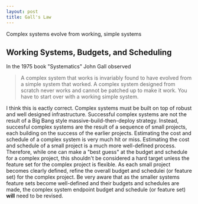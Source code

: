 ```yaml
---
layout: post
title: Gall's Law
---
```


<div class="message">
Complex systems evolve from working, simple systems
</div>

## Working Systems, Budgets, and Scheduling

In the 1975 book "Systematics" John Gall observed

>A complex system that works is invariably found to have evolved from a simple system
>that worked. A complex system designed from scratch never works and cannot be patched
>up to make it work. You have to start over with a working simple system.

I think this is eactly correct. Complex systems
must be built on top of robust and well designed
infrastructure. Successful complex systems are not the result
of a Big Bang style massive-build-then-deploy strategy. Instead, succesful
complex systems are the result of a sequence of small projects, each building
on the success of the earlier projects. Estimating the cost and schedule of a
complex system is very much hit or miss. Estimating the cost and schedule of a
small project is a much more well-defined process. Therefore, while one can make
a "best guess" at the budget and schedule for a complex project, this shouldn't be
considered a hard target unless the feature set for the complex project is flexible.
As each small project becomes clearly defined, refine the 
overall budget and schedulei (or feature set) for the complex project. Be very aware that as the
smaller systems feature sets become well-defined and their budgets and schedules are made, the complex
system endpoint budget and schedule (or feature set) **will** need to be revised.

